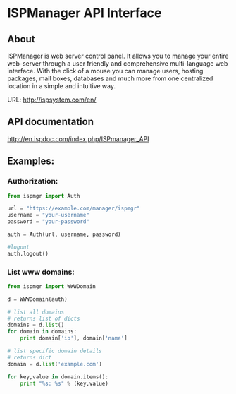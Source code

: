# ISPManager API Interface

## About
ISPManager is web server control panel. It allows you to manage your entire web-server through a user friendly and comprehensive multi-language web interface. With the click of a mouse you can manage users, hosting packages, mail boxes, databases and much more from one centralized location in a simple and intuitive way.

URL: http://ispsystem.com/en/

## API documentation
http://en.ispdoc.com/index.php/ISPmanager_API

## Examples:

### Authorization:

```python
from ispmgr import Auth

url = "https://example.com/manager/ispmgr"
username = "your-username"
password = "your-password"

auth = Auth(url, username, password)

#logout
auth.logout()
```

### List www domains:

```python
from ispmgr import WWWDomain

d = WWWDomain(auth)

# list all domains
# returns list of dicts
domains = d.list()
for domain in domains:
    print domain['ip'], domain['name']

# list specific domain details
# returns dict
domain = d.list('example.com')

for key,value in domain.items():
    print "%s: %s" % (key,value)
```
